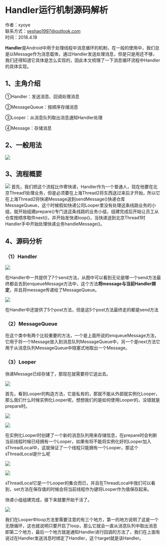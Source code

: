 # Handler运行机制源码解析 #

作者：xyoye  
联系方式：yeshao1997@outlook.com  
时间：2018.4.18

**Handler**是Android中用于处理线程中消息循环的机制，在一般的使用中，我们总是以Message作为消息载体，通过Handler发送处理消息，但是只是用还不够，我们还得知道它具体是怎么实现的，因此本文梳理了一下消息循环流程中Handler的具体实现。

## 1、主角介绍 ##
①Handler：发送消息、回调处理消息

②MessageQueue：按顺序存储消息 

③Looper：从消息队列取出消息通知Handler处理

④Message：存储消息

## 2、一般用法 ##

![](https://i.imgur.com/K39thdP.png)

## 3、流程概要 ##
![](https://i.imgur.com/06wjiRy.png)
首先，我们把这个流程比作寄快递，Handler作为一个普通人，现在他要在北京Thread1处理业务，但是必须要在上海Thread2将东西送过来后才开始，所以它在上海Thread2将快递Message送到sendMessage()快递仓库MessageQueue，这个时候假如快递公司Looper里没有处理这条线路业务的小组，就开始组建prepare()专门送这条线路的业务小组，组建完成后开始让员工从仓库按顺序取件next()，并开始发快递loop()，当快递送到北京Thread1时Handler手中开始处理快递业务handleMessage()。

## 4、源码分析 ##

### （1）Handler ###

![](https://i.imgur.com/UiEPZbd.png)

在Handler中一共提供了7个send方法，从图中可以看到无论是哪一个send方法最终都会去到enqueueMessage方法中，这个方法**将message与当前Handler绑定**，并且将message传递给了MessageQueue。

![](https://i.imgur.com/2CcTk6v.png)

在Handler中还提供了5个post方法，但是这5个post方法最终走的都是send方法

### （2）MessageQueue ###

在这个类中有两个比较重要的方法，一个是上面所说的enqueueMessage方法，它用于将一个Message放入到消息队列MessageQueue中，另一个是next方法它用于从消息队列MessageQueue中阻塞式地取出一个Message。

### （3）Looper ###

快递Message已经存储了，那现在就需要将它送出去。

![](https://i.imgur.com/6jYrv0b.png)

首先，看到Looper的构造方法，它是私有的，那就不能从外部就实例化Looper，那么我们什么时候实例化Looper呢，想想我们的是如何使用Looper的，没错就是prepare时。

![](https://i.imgur.com/upIh9jP.png)

![](https://i.imgur.com/n7zwCX9.png)

在实例化Looper时创建了一个新的消息队列用来存储信息，在prepare时会判断当前线程时候已经拥有一个Looper，如果有将不能将实例化好的Looper加入sThreadLocal中，这就保证了一个线程只能拥有一个Looper，那这个sThreadLocal是什么呢

![](https://i.imgur.com/0sqxupW.png)

![](https://i.imgur.com/PPSOXGf.png)

sThreadLocal它是一个Looper的集合而已，并且在ThreadLocal中我们可以看到，set方法在保存值的时候会将当前线程作为键将Looper作为值保存起来。

快递小组组建完成，接下来就要开始干活了。

![](https://i.imgur.com/010GbzI.png)

我们在Looper中loop方法里需要注意的有三个地方，第一的地方说明了这是一个无限循环，这也就说明只要开启了loop，那么它就会一直从消息队列中取出消息即第二个地方，最后一个地方就是通知Handler进行回调的方法了，我们在上面有说过在Handler发送消息时绑定了Handler，这个target就是该Handler。